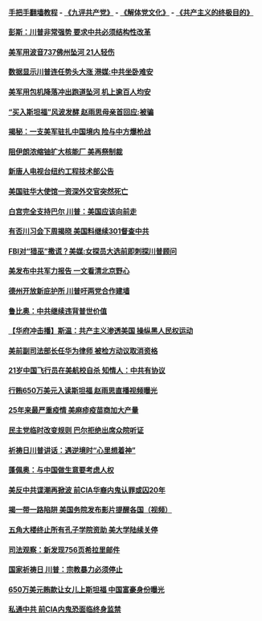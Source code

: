 #### [手把手翻墙教程](https://github.com/gfw-breaker/guides/wiki) -  [《九评共产党》](https://github.com/gfw-breaker/9ping.md?t=05041838) - [《解体党文化》](https://github.com/gfw-breaker/jtdwh.md?t=05041838) - [《共产主义的终极目的》](https://github.com/gfw-breaker/gczydzjmd.md?t=05041838)

#### [彭斯：川普非常强势 要求中共必须结构性改革](../pages/prog203/a102571025.md?t=05041838) 

#### [美军用波音737佛州坠河 21人轻伤](../pages/prog203/a102571038.md?t=05041838) 

#### [数据显示川普连任势头大涨 港媒:中共坐卧难安](../pages/prog203/a102570237.md?t=05041838) 

#### [美军用包机降落冲出跑道坠河 机上逾百人均安](../pages/prog203/a102570807.md?t=05041838) 

#### [“买入斯坦福”风波发酵 赵雨思母亲首回应:被骗](../pages/prog203/a102570349.md?t=05041838) 

#### [揭秘：一支美军驻扎中国境内  险与中方爆枪战](../pages/prog203/a102570692.md?t=05041838) 

#### [阻伊朗浓缩铀扩大核能厂 美再祭制裁](../pages/prog203/a102570662.md?t=05041838) 

#### [新唐人电视台纽约工程技术部公告](../pages/prog203/a102570624.md?t=05041838) 

#### [美国驻华大使馆一资深外交官突然死亡](../pages/prog203/a102570596.md?t=05041838) 

#### [白宫完全支持巴尔 川普：美国应该向前走](../pages/prog203/a102570465.md?t=05041838) 

#### [有否川习会下周揭晓 美国料继续301督查中共](../pages/prog203/a102570362.md?t=05041838) 

#### [FBI对“猎巫”撒谎？美媒:女探员大选前即刺探川普顾问](../pages/prog203/a102570470.md?t=05041838) 

#### [美发布中共军力报告 一文看清北京野心](../pages/prog203/a102570223.md?t=05041838) 

#### [德州开放新庇护所 川普吁两党合作建墙](../pages/prog203/a102570274.md?t=05041838) 

#### [鲁比奥：中共继续违背普世价值](../pages/prog203/a102570260.md?t=05041838) 

#### [【华府冲击播】斯温：共产主义渗透美国 操纵黑人民权运动](../pages/prog203/a102570246.md?t=05041838) 

#### [美前副司法部长任华为律师 被检方动议取消资格](../pages/prog203/a102570170.md?t=05041838) 

#### [21岁中国飞行员在美航校自杀 知情人：中共有协议](../pages/prog203/a102570079.md?t=05041838) 

#### [行贿650万美元入读斯坦福 赵雨思直播视频曝光](../pages/prog203/a102570005.md?t=05041838) 

#### [25年来最严重疫情 美麻疹疫苗商加大产量](../pages/prog203/a102569863.md?t=05041838) 

#### [民主党临时改变规则 巴尔拒绝出席众院听证](../pages/prog203/a102569834.md?t=05041838) 

#### [祈祷日川普讲话：遇逆境时“心里想着神”](../pages/prog203/a102569829.md?t=05041838) 

#### [蓬佩奥：与中国做生意要考虑人权](../pages/prog203/a102569788.md?t=05041838) 

#### [美反中共谍潮再掀波 前CIA华裔内鬼认罪或囚20年](../pages/prog203/a102569653.md?t=05041838) 

#### [揭一带一路陷阱 美国务院发布影片提醒各国（视频）](../pages/prog203/a102569617.md?t=05041838) 

#### [五角大楼终止所有孔子学院资助 美大学陆续关停](../pages/prog203/a102569592.md?t=05041838) 

#### [司法观察：新发现756页希拉里邮件](../pages/prog203/a102569589.md?t=05041838) 

#### [国家祈祷日 川普：宗教暴力必须停止](../pages/prog203/a102569559.md?t=05041838) 

#### [650万美元贿款让女儿上斯坦福 中国富豪身份曝光](../pages/prog203/a102569338.md?t=05041838) 

#### [私通中共 前CIA内鬼恐面临终身监禁](../pages/prog203/a102569258.md?t=05041838) 

